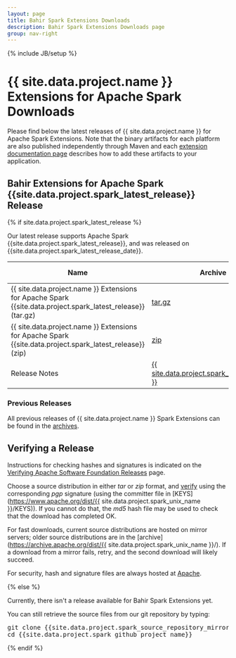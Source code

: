 ```yaml
---
layout: page
title: Bahir Spark Extensions Downloads
description: Bahir Spark Extensions Downloads page
group: nav-right
---
```

<!--
{% comment %}
Licensed to the Apache Software Foundation (ASF) under one or more
contributor license agreements.  See the NOTICE file distributed with
this work for additional information regarding copyright ownership.
The ASF licenses this file to you under the Apache License, Version 2.0
(the "License"); you may not use this file except in compliance with
the License.  You may obtain a copy of the License at

http://www.apache.org/licenses/LICENSE-2.0

Unless required by applicable law or agreed to in writing, software
distributed under the License is distributed on an "AS IS" BASIS,
WITHOUT WARRANTIES OR CONDITIONS OF ANY KIND, either express or implied.
See the License for the specific language governing permissions and
limitations under the License.
{% endcomment %}
-->

{% include JB/setup %}

# {{ site.data.project.name }} Extensions for Apache Spark Downloads

Please find below the latest releases of {{ site.data.project.name }} for Apache Spark Extensions. Note that the binary artifacts for each platform are also published independently through Maven and each [extension documentation page](/docs/spark/overview) describes how to add these artifacts to your application.

## Bahir Extensions for Apache Spark {{site.data.project.spark_latest_release}} Release

{% if site.data.project.spark_latest_release %}

Our latest release supports Apache Spark {{site.data.project.spark_latest_release}}, and was released on {{site.data.project.spark_latest_release_date}}.

<table class="table table-hover sortable">
    <thead>
        <tr>
            <th><b>Name</b></th>
            <th><b>Archive</b></th>
            <th><b>SHA-512</b></th>
            <th><b>signature</b></th>
        </tr>
    </thead>
    <tbody>
        <tr>
            <td>{{ site.data.project.name }} Extensions for Apache Spark {{site.data.project.spark_latest_release}} (tar.gz)</td>
            <td><a href="{{site.data.project.spark_latest_release_location_mirror}}/{{site.data.project.spark_latest_release}}/apache-bahir-{{site.data.project.spark_latest_release}}-src.tar.gz">tar.gz</a></td>
            <td><a href="{{site.data.project.spark_latest_release_location}}/{{site.data.project.spark_latest_release}}/apache-bahir-{{site.data.project.spark_latest_release}}-src.tar.gz.sha512">SHA-512</a></td>
            <td><a href="{{site.data.project.spark_latest_release_location}}/{{site.data.project.spark_latest_release}}/apache-bahir-{{site.data.project.spark_latest_release}}-src.tar.gz.asc">ASC</a></td>
        </tr>
        <tr>
            <td>{{ site.data.project.name }} Extensions for Apache Spark {{site.data.project.spark_latest_release}} (zip)</td>
            <td><a href="{{site.data.project.spark_latest_release_location_mirror}}/{{site.data.project.spark_latest_release}}/apache-bahir-{{site.data.project.spark_latest_release}}-src.zip">zip</a></td>
            <td><a href="{{site.data.project.spark_latest_release_location}}/{{site.data.project.spark_latest_release}}/apache-bahir-{{site.data.project.spark_latest_release}}-src.zip.sha512">SHA-512</a></td>
            <td><a href="{{site.data.project.spark_latest_release_location}}/{{site.data.project.spark_latest_release}}/apache-bahir-{{site.data.project.spark_latest_release}}-src.zip.asc">ASC</a></td>
        </tr>
        <tr>
            <td>Release Notes</td>
            <td><a href="/releases/spark/{{ site.data.project.spark_latest_release }}/release-notes">{{ site.data.project.spark_latest_release }}</a></td>
            <td></td>
            <td></td>
        </tr>
    </tbody>
</table>

### Previous Releases

All previous releases of {{ site.data.project.name }} Spark Extensions can be found in the [archives](https://archive.apache.org/dist/{{site.data.project.spark_unix_name}}/).

## Verifying a Release

Instructions for checking hashes and signatures is indicated on the [Verifying Apache Software Foundation Releases](http://www.apache.org/info/verification.html) page.

Choose a source distribution in either *tar* or *zip* format,
and [verify](http://www.apache.org/dyn/closer.cgi#verify)
using the corresponding *pgp* signature (using the committer file in
[KEYS](https://www.apache.org/dist/{{ site.data.project.spark_unix_name }}/KEYS)).
If you cannot do that, the *md5* hash file may be used to check that the
download has completed OK.

For fast downloads, current source distributions are hosted on mirror servers;
older source distributions are in the
[archive](https://archive.apache.org/dist/{{ site.data.project.spark_unix_name }}/).
If a download from a mirror fails, retry, and the second download will likely
succeed.

For security, hash and signature files are always hosted at
[Apache](https://www.apache.org/dist).

{% else %}

Currently, there isn't a release available for Bahir Spark Extensions yet.

You can still retrieve the source files from our git repository by typing:

<pre>
git clone {{site.data.project.spark_source_repository_mirror}}
cd {{site.data.project.spark_github_project_name}}
</pre>

{% endif %}
